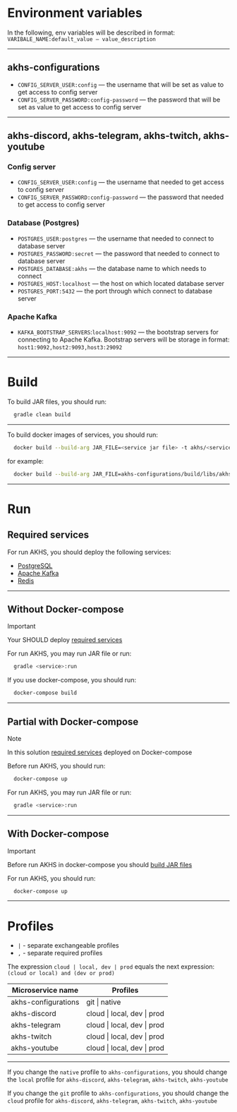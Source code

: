 # Environment variables
In the following, env variables will be described in format: `VARIBALE_NAME:default_value — value_description`

---
## akhs-configurations
- `CONFIG_SERVER_USER:config` — the username that will be set as value to get access to config server
- `CONFIG_SERVER_PASSWORD:config-password` — the password that will be set as value to get access to config server 
---
## akhs-discord, akhs-telegram, akhs-twitch, akhs-youtube
### Config server
- `CONFIG_SERVER_USER:config` — the username that needed to get access to config server
- `CONFIG_SERVER_PASSWORD:config-password` — the password that needed to get access to config server
### Database (Postgres)
- `POSTGRES_USER:postgres` — the username that needed to connect to database server
- `POSTGRES_PASSWORD:secret` — the password that needed to connect to database server
- `POSTGRES_DATABASE:akhs` — the database name to which needs to connect
- `POSTGRES_HOST:localhost` — the host on which located database server
- `POSTGRES_PORT:5432` — the port through which connect to database server
### Apache Kafka
- `KAFKA_BOOTSTRAP_SERVERS`:`localhost:9092` — the bootstrap servers for connecting to Apache Kafka. Bootstrap servers will be storage in format: `host1:9092,host2:9093,host3:29092`
---
# Build
To build JAR files, you should run:
```bash
  gradle clean build
```

---
To build docker images of services, you should run: 
```Bash
  docker build --build-arg JAR_FILE=<service jar file> -t akhs/<service-name>:<service-version> .
```
for example:
```Bash
  docker build --build-arg JAR_FILE=akhs-configurations/build/libs/akhs-configurations-0.0.1.jar -t akhs/akhs-configurations:0.0.1 .
```

---
# Run

## Required services
For run AKHS, you should deploy the following services:
- [PostgreSQL](https://www.postgresql.org/)
- [Apache Kafka](https://kafka.apache.org/)
- [Redis](https://redis.io/)

---
## Without Docker-compose
> [!IMPORTANT]
> Your SHOULD deploy [required services](#before-run)

For run AKHS, you may run JAR file or run: 
```Bash
  gradle <service>:run
```
If you use docker-compose, you should run:
```bash
  docker-compose build
```

---
## Partial with Docker-compose
> [!NOTE]
> In this solution [required services](#before-run) deployed on Docker-compose

Before run AKHS, you should run:
```Bash
  docker-compose up
```

For run AKHS, you may run JAR file or run:
```Bash
  gradle <service>:run
```

---
## With Docker-compose
> [!IMPORTANT]
> Before run AKHS in docker-compose you should [build JAR files](#build)

For run AKHS, you should run:
```Bash
  docker-compose up
```

---
# Profiles
- `|` - separate exchangeable profiles
- `,` - separate required profiles

The expression `cloud | local, dev | prod` equals the next expression: `(cloud or local) and (dev or prod)`

| Microservice name   | Profiles                    |
|---------------------|-----------------------------|
| akhs-configurations | git \| native               |
| akhs-discord        | cloud \| local, dev \| prod |
| akhs-telegram       | cloud \| local, dev \| prod |
| akhs-twitch         | cloud \| local, dev \| prod |
| akhs-youtube        | cloud \| local, dev \| prod |

---
If you change the `native` profile to `akhs-configurations`,
you should change the `local` profile for `akhs-discord`, `akhs-telegram`, `akhs-twitch`, `akhs-youtube`

If you change the `git` profile to `akhs-configurations`,
you should change the `cloud` profile for `akhs-discord`, `akhs-telegram`, `akhs-twitch`, `akhs-youtube`